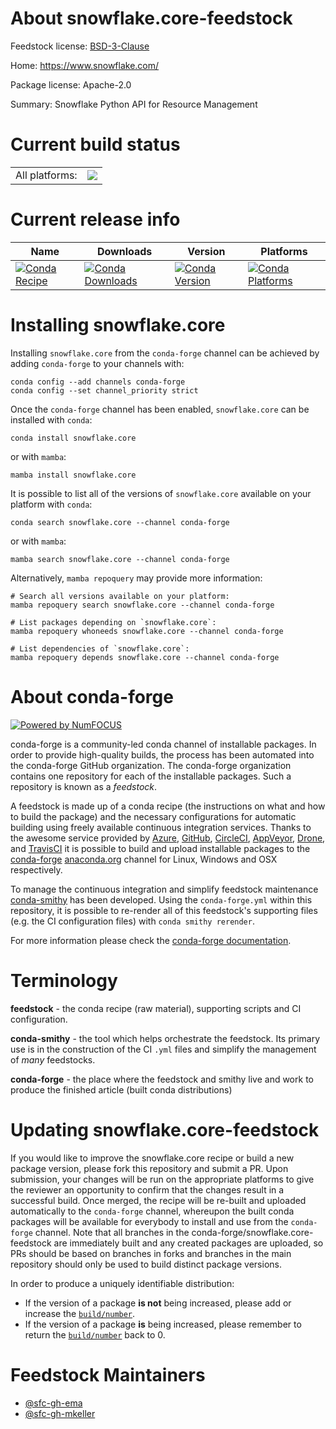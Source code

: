 About snowflake.core-feedstock
==============================

Feedstock license: [BSD-3-Clause](https://github.com/conda-forge/snowflake.core-feedstock/blob/main/LICENSE.txt)

Home: https://www.snowflake.com/

Package license: Apache-2.0

Summary: Snowflake Python API for Resource Management

Current build status
====================


<table><tr><td>All platforms:</td>
    <td>
      <a href="https://dev.azure.com/conda-forge/feedstock-builds/_build/latest?definitionId=23585&branchName=main">
        <img src="https://dev.azure.com/conda-forge/feedstock-builds/_apis/build/status/snowflake.core-feedstock?branchName=main">
      </a>
    </td>
  </tr>
</table>

Current release info
====================

| Name | Downloads | Version | Platforms |
| --- | --- | --- | --- |
| [![Conda Recipe](https://img.shields.io/badge/recipe-snowflake.core-green.svg)](https://anaconda.org/conda-forge/snowflake.core) | [![Conda Downloads](https://img.shields.io/conda/dn/conda-forge/snowflake.core.svg)](https://anaconda.org/conda-forge/snowflake.core) | [![Conda Version](https://img.shields.io/conda/vn/conda-forge/snowflake.core.svg)](https://anaconda.org/conda-forge/snowflake.core) | [![Conda Platforms](https://img.shields.io/conda/pn/conda-forge/snowflake.core.svg)](https://anaconda.org/conda-forge/snowflake.core) |

Installing snowflake.core
=========================

Installing `snowflake.core` from the `conda-forge` channel can be achieved by adding `conda-forge` to your channels with:

```
conda config --add channels conda-forge
conda config --set channel_priority strict
```

Once the `conda-forge` channel has been enabled, `snowflake.core` can be installed with `conda`:

```
conda install snowflake.core
```

or with `mamba`:

```
mamba install snowflake.core
```

It is possible to list all of the versions of `snowflake.core` available on your platform with `conda`:

```
conda search snowflake.core --channel conda-forge
```

or with `mamba`:

```
mamba search snowflake.core --channel conda-forge
```

Alternatively, `mamba repoquery` may provide more information:

```
# Search all versions available on your platform:
mamba repoquery search snowflake.core --channel conda-forge

# List packages depending on `snowflake.core`:
mamba repoquery whoneeds snowflake.core --channel conda-forge

# List dependencies of `snowflake.core`:
mamba repoquery depends snowflake.core --channel conda-forge
```


About conda-forge
=================

[![Powered by
NumFOCUS](https://img.shields.io/badge/powered%20by-NumFOCUS-orange.svg?style=flat&colorA=E1523D&colorB=007D8A)](https://numfocus.org)

conda-forge is a community-led conda channel of installable packages.
In order to provide high-quality builds, the process has been automated into the
conda-forge GitHub organization. The conda-forge organization contains one repository
for each of the installable packages. Such a repository is known as a *feedstock*.

A feedstock is made up of a conda recipe (the instructions on what and how to build
the package) and the necessary configurations for automatic building using freely
available continuous integration services. Thanks to the awesome service provided by
[Azure](https://azure.microsoft.com/en-us/services/devops/), [GitHub](https://github.com/),
[CircleCI](https://circleci.com/), [AppVeyor](https://www.appveyor.com/),
[Drone](https://cloud.drone.io/welcome), and [TravisCI](https://travis-ci.com/)
it is possible to build and upload installable packages to the
[conda-forge](https://anaconda.org/conda-forge) [anaconda.org](https://anaconda.org/)
channel for Linux, Windows and OSX respectively.

To manage the continuous integration and simplify feedstock maintenance
[conda-smithy](https://github.com/conda-forge/conda-smithy) has been developed.
Using the ``conda-forge.yml`` within this repository, it is possible to re-render all of
this feedstock's supporting files (e.g. the CI configuration files) with ``conda smithy rerender``.

For more information please check the [conda-forge documentation](https://conda-forge.org/docs/).

Terminology
===========

**feedstock** - the conda recipe (raw material), supporting scripts and CI configuration.

**conda-smithy** - the tool which helps orchestrate the feedstock.
                   Its primary use is in the construction of the CI ``.yml`` files
                   and simplify the management of *many* feedstocks.

**conda-forge** - the place where the feedstock and smithy live and work to
                  produce the finished article (built conda distributions)


Updating snowflake.core-feedstock
=================================

If you would like to improve the snowflake.core recipe or build a new
package version, please fork this repository and submit a PR. Upon submission,
your changes will be run on the appropriate platforms to give the reviewer an
opportunity to confirm that the changes result in a successful build. Once
merged, the recipe will be re-built and uploaded automatically to the
`conda-forge` channel, whereupon the built conda packages will be available for
everybody to install and use from the `conda-forge` channel.
Note that all branches in the conda-forge/snowflake.core-feedstock are
immediately built and any created packages are uploaded, so PRs should be based
on branches in forks and branches in the main repository should only be used to
build distinct package versions.

In order to produce a uniquely identifiable distribution:
 * If the version of a package **is not** being increased, please add or increase
   the [``build/number``](https://docs.conda.io/projects/conda-build/en/latest/resources/define-metadata.html#build-number-and-string).
 * If the version of a package **is** being increased, please remember to return
   the [``build/number``](https://docs.conda.io/projects/conda-build/en/latest/resources/define-metadata.html#build-number-and-string)
   back to 0.

Feedstock Maintainers
=====================

* [@sfc-gh-ema](https://github.com/sfc-gh-ema/)
* [@sfc-gh-mkeller](https://github.com/sfc-gh-mkeller/)

